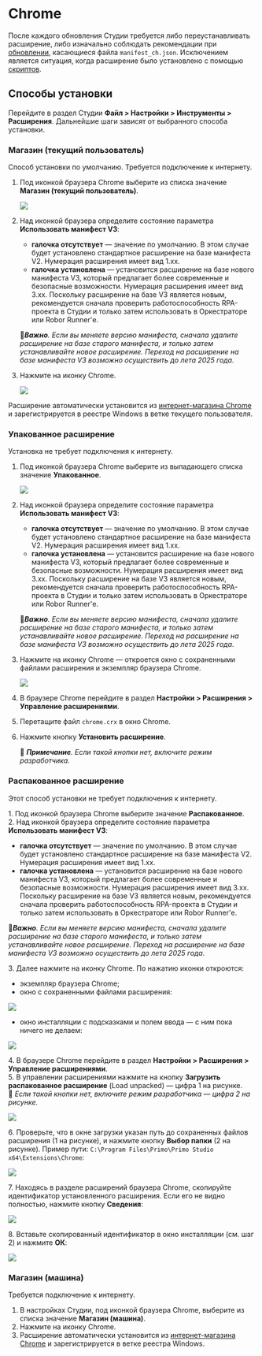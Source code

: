 # Chrome

После каждого обновления Студии требуется либо переустанавливать расширение, либо изначально соблюдать рекомендации при [обновлении](https://docs.primo-rpa.ru/primo-rpa/primo-studio/installation/update), касающиеся файла `manifest_ch.json`. Исключением является ситуация, когда расширение было установлено с помощью [скриптов](https://docs.primo-rpa.ru/primo-rpa/primo-studio/settings/autoinstall-browser-extension).

## Способы установки

Перейдите в раздел Студии **Файл > Настройки > Инструменты > Расширения**. Дальнейшие шаги зависят от выбранного способа установки.

### Магазин (текущий пользователь)

Cпособ установки по умолчанию. Требуется подключение к интернету.

1. Под иконкой браузера Chrome выберите из списка значение **Магазин (текущий пользователь)**. 

   ![](../../../.gitbook/assets/chrome-ext-machine.png)

1. Над иконкой браузера определите состояние параметра **Использовать манифест V3**:
   * **галочка отсутствует** — значение по умолчанию. В этом случае будет установлено стандартное расширение на базе манифеста V2. Нумерация расширения имеет вид 1.xx.
   * **галочка установлена** — установится расширение на базе нового манифеста V3, который предлагает более современные и безопасные возможности. Нумерация расширения имеет вид 3.xx. Поскольку расширение на базе V3 является новым, рекомендуется сначала проверить работоспособность RPA-проекта в Студии и только затем использовать в Оркестраторе или Robor Runner'е. 
   
   :small_orange_diamond:***Важно**. Если вы меняете версию манифеста, сначала удалите расширение на базе старого манифеста, и только затем устанавливайте новое расширение. Переход на расширение на базе манифеста V3 возможно осуществить до лета 2025 года*.

1. Нажмите на иконку Chrome.

   ![](../../../.gitbook/assets/chrome-icon-white-store-user.png)
   
Расширение автоматически установится из [интернет-магазина Chrome](https://chrome.google.com/webstore/detail/primo-rpa-extension/pbdnfhljkbaiibahdfcmgnfpapchlmmp) и зарегистрируется в реестре Windows в ветке текущего пользователя.

### Упакованное расширение

Установка не требует подключения к интернету. 

1. Под иконкой браузера Chrome выберите из выпадающего списка значение **Упакованное**.

   ![](../../../.gitbook/assets/chrome-ext-packed.png)

1. Над иконкой браузера определите состояние параметра **Использовать манифест V3**: 
   * **галочка отсутствует** — значение по умолчанию. В этом случае будет установлено стандартное расширение на базе манифеста V2. Нумерация расширения имеет вид 1.xx.
   * **галочка установлена** — установится расширение на базе нового манифеста V3, который предлагает более современные и безопасные возможности. Нумерация расширения имеет вид 3.xx. Поскольку расширение на базе V3 является новым, рекомендуется сначала проверить работоспособность RPA-проекта в Студии и только затем использовать в Оркестраторе или Robor Runner'е. 

   :small_orange_diamond:***Важно**. Если вы меняете версию манифеста, сначала удалите расширение на базе старого манифеста, и только затем устанавливайте новое расширение. Переход на расширение на базе манифеста V3 возможно осуществить до лета 2025 года*.


3. Нажмите на иконку Chrome — откроется окно c сохраненными файлами расширения и экземпляр браузера Chrome.

   ![](../../../.gitbook/assets/chrome-files-list.png)
   
4. В браузере Chrome перейдите в раздел **Настройки > Расширения > Управление расширениями**.
5. Перетащите файл `chrome.crx` в окно Chrome.
6. Нажмите кнопку **Установить расширение**.

   :small_blue_diamond: ***Примечание**. Если такой кнопки нет, включите режим разработчика.*


### Распакованное расширение

Этот способ установки не требует подключения к интернету.

1\. Под иконкой браузера Chrome выберите значение **Распакованное**.\
2\. Над иконкой браузера определите состояние параметра **Использовать манифест V3**: 
   * **галочка отсутствует** — значение по умолчанию. В этом случае будет установлено стандартное расширение на базе манифеста V2. Нумерация расширения имеет вид 1.xx.
   * **галочка установлена** — установится расширение на базе нового манифеста V3, который предлагает более современные и безопасные возможности. Нумерация расширения имеет вид 3.xx. Поскольку расширение на базе V3 является новым, рекомендуется сначала проверить работоспособность RPA-проекта в Студии и только затем использовать в Оркестраторе или Robor Runner'е. 

   :small_orange_diamond:***Важно**. Если вы меняете версию манифеста, сначала удалите расширение на базе старого манифеста, и только затем устанавливайте новое расширение. Переход на расширение на базе манифеста V3 возможно осуществить до лета 2025 года*.

3\. Далее нажмите на иконку Chrome. По нажатию иконки откроются:
  * экземпляр браузера Chrome;
  * окно с сохраненными файлами расширения:
 
 ![](../../../.gitbook/assets/chrome-files-list.png)
   
  * окно инсталляции с подсказками и полем ввода — с ним пока ничего не делаем:
 
 ![](../../../.gitbook/assets/chrome-install-id.png)

4\. В браузере Chrome перейдите в раздел **Настройки > Расширения > Управление расширениями**.\
5\. В управлении расширениями нажмите на кнопку **Загрузить распакованное расширение** (Load unpacked) — цифра 1 на рисунке.\
    :small_blue_diamond: *Если такой кнопки нет, включите режим разработчика — цифра 2 на рисунке.*

 ![](../../../.gitbook/assets/chrome-extensions.png)

6\. Проверьте, что в окне загрузки указан путь до сохраненных файлов расширения (1 на рисунке), и нажмите кнопку **Выбор папки** (2 на рисунке). Пример пути: `C:\Program Files\Primo\Primo Studio x64\Extensions\Chrome`:

 ![](../../../.gitbook/assets/extensions-path-chrome.png)

7\. Находясь в разделе расширений браузера Chrome, скопируйте идентификатор установленного расширения. Если его не видно полностью, нажмите кнопку **Сведения**:

 ![](../../../.gitbook/assets/id-extensions-chrome.png)

8\. Вставьте скопированный идентификатор в окно инсталляции (см. шаг 2) и нажмите **ОК**:

 ![](../../../.gitbook/assets/install-id-extensions-chrome.png)


### Магазин (машина)

Требуется подключение к интернету.

1. В настройках Студии, под иконкой браузера Chrome, выберите из списка значение **Магазин (машина)**.
2. Нажмите на иконку Chrome.
3. Расширение автоматически установится из [интернет-магазина Chrome](https://chrome.google.com/webstore/detail/primo-rpa-extension/pbdnfhljkbaiibahdfcmgnfpapchlmmp) и зарегистрируется в ветке реестра Windows. 




